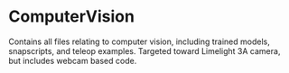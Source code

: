 # ComputerVision
Contains all files relating to computer vision, including trained models, snapscripts, and teleop examples. Targeted toward Limelight 3A camera, but includes webcam based code.
